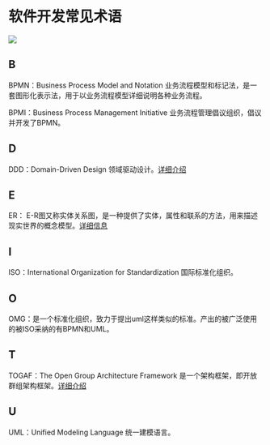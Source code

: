 # 软件开发常见术语
![](https://img-blog.csdnimg.cn/direct/6734e1759d9644fba7bdb8f800ef664a.jpeg#pic_center)
## B
BPMN：Business Process Model and Notation 业务流程模型和标记法，是一套图形化表示法，用于以业务流程模型详细说明各种业务流程。

BPMI：Business Process Management Initiative 业务流程管理倡议组织，倡议并开发了BPMN。
## D
DDD：Domain-Driven Design 领域驱动设计。[详细介绍](https://zhuanlan.zhihu.com/p/91525839)

## E
ER： E-R图又称实体关系图，是一种提供了实体，属性和联系的方法，用来描述现实世界的概念模型。[详细信息](https://www.zhihu.com/tardis/zm/art/270299029?source_id=1005)
## I
ISO：International Organization for Standardization 国际标准化组织。
## O
OMG：是一个标准化组织，致力于提出uml这样类似的标准。产出的被广泛使用的被ISO采纳的有BPMN和UML。

## T
TOGAF：The Open Group Architecture Framework 是一个架构框架，即开放群组架构框架。[详细介绍](https://zhuanlan.zhihu.com/p/59348262)
## U
UML：Unified Modeling Language 统一建模语言。
